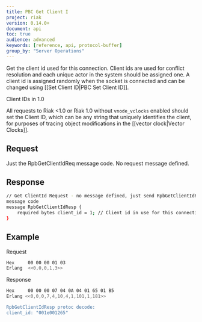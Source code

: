 ```yaml
---
title: PBC Get Client I
project: riak
version: 0.14.0+
document: api
toc: true
audience: advanced
keywords: [reference, api, protocol-buffer]
group_by: "Server Operations"
---
```


Get the client id used for this connection.  Client ids are used for conflict
resolution and each unique actor in the system should be assigned one.  A client
id is assigned randomly when the socket is connected and can be changed using
[[Set Client ID|PBC Set Client ID]].

<div class="note"><div class="title">Client IDs in 1.0</div>
<p>All requests to Riak &lt;1.0 or Riak 1.0 without <code>vnode_vclocks</code>
enabled should set the Client ID, which can be any string that uniquely
identifies the client, for purposes of tracing object modifications in the
[[vector clock|Vector Clocks]].</p>
</div>

## Request

Just the RpbGetClientIdReq message code. No request message defined.

## Response


```bash
// Get ClientId Request - no message defined, just send RpbGetClientIdReq
message code
message RpbGetClientIdResp {
    required bytes client_id = 1; // Client id in use for this connection
}
```


## Example

Request

```bash
Hex     00 00 00 01 03
Erlang  <<0,0,0,1,3>>
```


Response

```bash
Hex     00 00 00 07 04 0A 04 01 65 01 B5
Erlang <<0,0,0,7,4,10,4,1,101,1,181>>

RpbGetClientIdResp protoc decode:
client_id: "001e001265"

```

